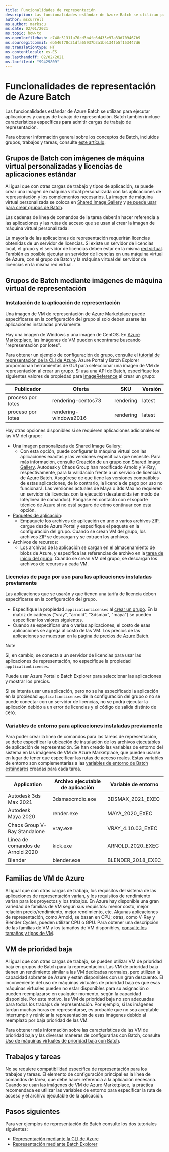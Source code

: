 ```yaml
---
title: Funcionalidades de representación
description: Las funcionalidades estándar de Azure Batch se utilizan para ejecutar aplicaciones y cargas de trabajo de representación. Batch incluye características específicas para admitir cargas de trabajo de representación.
author: mscurrell
ms.author: markscu
ms.date: 02/01/2021
ms.topic: how-to
ms.openlocfilehash: c748c51311a70cd3b4fc6d435e97a33d709467b9
ms.sourcegitcommit: eb546f78c31dfa65937b3a1be134fb5f153447d6
ms.translationtype: HT
ms.contentlocale: es-ES
ms.lasthandoff: 02/02/2021
ms.locfileid: "99429809"
---
```

# <a name="azure-batch-rendering-capabilities"></a>Funcionalidades de representación de Azure Batch

Las funcionalidades estándar de Azure Batch se utilizan para ejecutar aplicaciones y cargas de trabajo de representación. Batch también incluye características específicas para admitir cargas de trabajo de representación.

Para obtener información general sobre los conceptos de Batch, incluidos grupos, trabajos y tareas, consulte [este artículo](./batch-service-workflow-features.md).

## <a name="batch-pools-using-custom-vm-images-and-standard-application-licensing"></a>Grupos de Batch con imágenes de máquina virtual personalizadas y licencias de aplicaciones estándar

Al igual que con otras cargas de trabajo y tipos de aplicación, se puede crear una imagen de máquina virtual personalizada con las aplicaciones de representación y los complementos necesarios. La imagen de máquina virtual personalizada se coloca en [Shared Image Gallery](../virtual-machines/shared-image-galleries.md) y [se puede usar para crear grupos de Batch](batch-sig-images.md).

Las cadenas de línea de comandos de la tarea deberán hacer referencia a las aplicaciones y las rutas de acceso que se usan al crear la imagen de máquina virtual personalizada.

La mayoría de las aplicaciones de representación requerirán licencias obtenidas de un servidor de licencias. Si existe un servidor de licencias local, el grupo y el servidor de licencias deben estar en la misma [red virtual](../virtual-network/virtual-networks-overview.md). También es posible ejecutar un servidor de licencias en una máquina virtual de Azure, con el grupo de Batch y la máquina virtual del servidor de licencias en la misma red virtual.

## <a name="batch-pools-using-rendering-vm-images"></a>Grupos de Batch mediante imágenes de máquina virtual de representación

### <a name="rendering-application-installation"></a>Instalación de la aplicación de representación

Una imagen de VM de representación de Azure Marketplace puede especificarse en la configuración del grupo si solo deben usarse las aplicaciones instaladas previamente.

Hay una imagen de Windows y una imagen de CentOS.  En [Azure Marketplace](https://azuremarketplace.microsoft.com), las imágenes de VM pueden encontrarse buscando "representación por lotes".

Para obtener un ejemplo de configuración de grupo, consulte el [tutorial de representación de la CLI de Azure](./tutorial-rendering-cli.md).  Azure Portal y Batch Explorer proporcionan herramientas de GUI para seleccionar una imagen de VM de representación al crear un grupo.  Si usa una API de Batch, especifique los siguientes valores de propiedad para [ImageReference](/rest/api/batchservice/pool/add#imagereference) al crear un grupo:

| Publicador | Oferta | SKU | Versión |
|---------|---------|---------|--------|
| proceso por lotes | rendering-centos73 | rendering | latest |
| proceso por lotes | rendering-windows2016 | rendering | latest |

Hay otras opciones disponibles si se requieren aplicaciones adicionales en las VM del grupo:

* Una imagen personalizada de Shared Image Gallery:
  * Con esta opción, puede configurar la máquina virtual con las aplicaciones exactas y las versiones específicas que necesite. Para más información, consulte [Creación de un grupo con Shared Image Gallery](batch-sig-images.md). Autodesk y Chaos Group han modificado Arnold y V-Ray, respectivamente, para la validación frente a un servicio de licencias de Azure Batch. Asegúrese de que tiene las versiones compatibles de estas aplicaciones, de lo contrario, la licencia de pago por uso no funcionará. Las versiones actuales de Maya o 3ds Max no requieren un servidor de licencias con la ejecución desatendida (en modo de lote/línea de comandos). Póngase en contacto con el soporte técnico de Azure si no está seguro de cómo continuar con esta opción.
* [Paquetes de aplicación](./batch-application-packages.md):
  * Empaquete los archivos de aplicación en uno o varios archivos ZIP, cargue desde Azure Portal y especifique el paquete en la configuración del grupo. Cuando se crean VM del grupo, los archivos ZIP se descargan y se extraen los archivos.
* Archivos de recursos:
  * Los archivos de la aplicación se cargan en el almacenamiento de blobs de Azure, y especifica las referencias de archivo en la [tarea de inicio del grupo](/rest/api/batchservice/pool/add#starttask). Cuando se crean VM del grupo, se descargan los archivos de recursos a cada VM.

### <a name="pay-for-use-licensing-for-pre-installed-applications"></a>Licencias de pago por uso para las aplicaciones instaladas previamente

Las aplicaciones que se usarán y que tienen una tarifa de licencia deben especificarse en la configuración del grupo.

* Especifique la propiedad `applicationLicenses` al [crear un grupo](/rest/api/batchservice/pool/add#request-body).  En la matriz de cadenas ("vray", "arnold", "3dsmax", "maya") se pueden especificar los valores siguientes.
* Cuando se especifican una o varias aplicaciones, el costo de esas aplicaciones se agrega al costo de las VM.  Los precios de las aplicaciones se muestran en la [página de precios de Azure Batch](https://azure.microsoft.com/pricing/details/batch/#graphic-rendering).

> [!NOTE]
> Si, en cambio, se conecta a un servidor de licencias para usar las aplicaciones de representación, no especifique la propiedad `applicationLicenses`.

Puede usar Azure Portal o Batch Explorer para seleccionar las aplicaciones y mostrar los precios.

Si se intenta usar una aplicación, pero no se ha especificado la aplicación en la propiedad `applicationLicenses` de la configuración del grupo o no se puede conectar con un servidor de licencias, no se podrá ejecutar la aplicación debido a un error de licencias y el código de salida distinto de cero.

### <a name="environment-variables-for-pre-installed-applications"></a>Variables de entorno para aplicaciones instaladas previamente

Para poder crear la línea de comandos para las tareas de representación, se debe especificar la ubicación de instalación de los archivos ejecutables de aplicación de representación.  Se han creado las variables de entorno del sistema en las imágenes de VM de Azure Marketplace, que pueden usarse en lugar de tener que especificar las rutas de acceso reales.  Estas variables de entorno son complementarias a las [variables de entorno de Batch estándares](./batch-compute-node-environment-variables.md) creadas para cada tarea.

|Application|Archivo ejecutable de aplicación|Variable de entorno|
|---------|---------|---------|
|Autodesk 3ds Max 2021|3dsmaxcmdio.exe|3DSMAX_2021_EXEC|
|Autodesk Maya 2020|render.exe|MAYA_2020_EXEC|
|Chaos Group V-Ray Standalone|vray.exe|VRAY_4.10.03_EXEC|
|Línea de comandos de Arnold 2020|kick.exe|ARNOLD_2020_EXEC|
|Blender|blender.exe|BLENDER_2018_EXEC|

## <a name="azure-vm-families"></a>Familias de VM de Azure

Al igual que con otras cargas de trabajo, los requisitos del sistema de las aplicaciones de representación varían, y los requisitos de rendimiento varían para los proyectos y los trabajos.  En Azure hay disponible una gran variedad de familias de VM según sus requisitos: menor costo, mejor relación precio/rendimiento, mejor rendimiento, etc.
Algunas aplicaciones de representación, como Arnold, se basan en CPU; otras, como V-Ray y Blender Cycles, pueden utilizar CPU o GPU.
Para obtener una descripción de las familias de VM y los tamaños de VM disponibles, [consulte los tamaños y tipos de VM](../virtual-machines/sizes.md).

## <a name="low-priority-vms"></a>VM de prioridad baja

Al igual que con otras cargas de trabajo, se pueden utilizar VM de prioridad baja en grupos de Batch para la representación.  Las VM de prioridad baja tienen un rendimiento similar a las VM dedicadas normales, pero utilizan la capacidad sobrante de Azure y están disponibles con un gran descuento.  El inconveniente del uso de máquinas virtuales de prioridad baja es que esas máquinas virtuales pueden no estar disponibles para su asignación o pueden reemplazarse en cualquier momento, según la capacidad disponible. Por este motivo, las VM de prioridad baja no son adecuadas para todos los trabajos de representación. Por ejemplo, si las imágenes tardan muchas horas en representarse, es probable que no sea aceptable interrumpir y reiniciar la representación de esas imágenes debido al reemplazo por baja prioridad de las VM.

Para obtener más información sobre las características de las VM de prioridad baja y las diversas maneras de configurarlas con Batch, consulte [Uso de máquinas virtuales de prioridad baja con Batch](./batch-low-pri-vms.md).

## <a name="jobs-and-tasks"></a>Trabajos y tareas

No se requiere compatibilidad específica de representación para los trabajos y tareas.  El elemento de configuración principal es la línea de comandos de tarea, que debe hacer referencia a la aplicación necesaria.
Cuando se usan las imágenes de VM de Azure Marketplace, la práctica recomendada es utilizar las variables de entorno para especificar la ruta de acceso y el archivo ejecutable de la aplicación.

## <a name="next-steps"></a>Pasos siguientes

Para ver ejemplos de representación de Batch consulte los dos tutoriales siguientes:

* [Representación mediante la CLI de Azure](./tutorial-rendering-cli.md)
* [Representación mediante Batch Explorer](./tutorial-rendering-batchexplorer-blender.md)